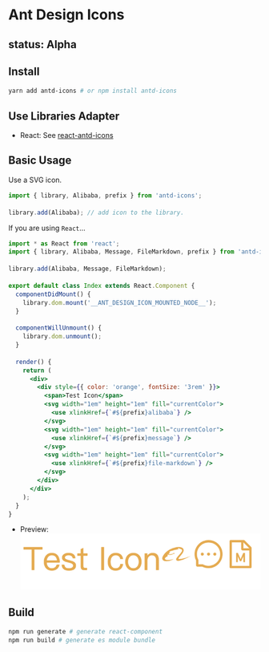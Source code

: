 # Ant Design Icons

## status: **Alpha**

## Install

```bash
yarn add antd-icons # or npm install antd-icons
```

## Use Libraries Adapter

- React: See [react-antd-icons](./packages/react-antd-icons)

## Basic Usage

Use a SVG icon.

```ts
import { library, Alibaba, prefix } from 'antd-icons';

library.add(Alibaba); // add icon to the library.
```

If you are using `React`...
```jsx
import * as React from 'react';
import { library, Alibaba, Message, FileMarkdown, prefix } from 'antd-icons';

library.add(Alibaba, Message, FileMarkdown);

export default class Index extends React.Component {
  componentDidMount() {
    library.dom.mount('__ANT_DESIGN_ICON_MOUNTED_NODE__');
  }

  componentWillUnmount() {
    library.dom.unmount();
  }

  render() {
    return (
      <div>
        <div style={{ color: 'orange', fontSize: '3rem' }}>
          <span>Test Icon</span>
          <svg width="1em" height="1em" fill="currentColor">
            <use xlinkHref={`#${prefix}alibaba`} />
          </svg>
          <svg width="1em" height="1em" fill="currentColor">
            <use xlinkHref={`#${prefix}message`} />
          </svg>
          <svg width="1em" height="1em" fill="currentColor">
            <use xlinkHref={`#${prefix}file-markdown`} />
          </svg>
        </div>
      </div>
    );
  }
}
```

- Preview:
![antd-icons](./docs/test-icons.png)

## Build
```bash
npm run generate # generate react-component
npm run build # generate es module bundle
```
